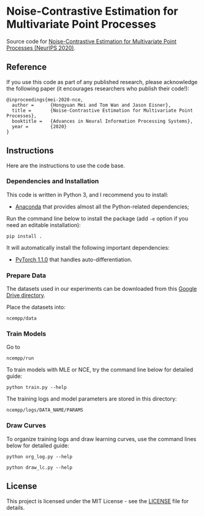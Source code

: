 # Noise-Contrastive Estimation for Multivariate Point Processes
Source code for [Noise-Contrastive Estimation for Multivariate Point Processes (NeurIPS 2020)](http://www.cs.jhu.edu/~hmei/).

## Reference
If you use this code as part of any published research, please acknowledge the following paper (it encourages researchers who publish their code!):

```
@inproceedings{mei-2020-nce,
  author =      {Hongyuan Mei and Tom Wan and Jason Eisner},
  title =       {Noise-Contrastive Estimation for Multivariate Point Processes},
  booktitle =   {Advances in Neural Information Processing Systems},
  year =        {2020}
}
```

## Instructions
Here are the instructions to use the code base.

### Dependencies and Installation
This code is written in Python 3, and I recommend you to install:
* [Anaconda](https://www.continuum.io/) that provides almost all the Python-related dependencies;

Run the command line below to install the package (add `-e` option if you need an editable installation):
```
pip install .
```
It will automatically install the following important dependencies: 
* [PyTorch 1.1.0](https://pytorch.org/) that handles auto-differentiation.

### Prepare Data
The datasets used in our experiments can be downloaded from this [Google Drive directory](https://drive.google.com/drive/folders/1aBq4TCkOMLFgD7sNwRybNNs4OEIlGD8H?usp=sharing). 

Place the datasets into: 
```
ncempp/data
```

### Train Models
Go to
```
ncempp/run
```

To train models with MLE or NCE, try the command line below for detailed guide:
```
python train.py --help
```

The training logs and model parameters are stored in this directory: 
```
ncempp/logs/DATA_NAME/PARAMS
```

### Draw Curves
To organize training logs and draw learning curves, use the command lines below for detailed guide: 
```
python org_log.py --help
```
```
python draw_lc.py --help
```

## License

This project is licensed under the MIT License - see the [LICENSE](LICENSE) file for details.
